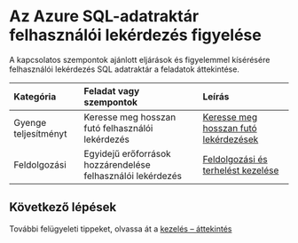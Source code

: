 <properties
   pageTitle="Lync-felhasználói lekérdezés az Azure SQL-adatraktár |} Microsoft Azure"
   description="A kapcsolatos szempontok ajánlott eljárások és az Azure SQL-adatraktár felhasználói lekérdezés figyelemmel kísérésére feladatok – áttekintés"
   services="sql-data-warehouse"
   documentationCenter="NA"
   authors="jrowlandjones"
   manager="barbkess"
   editor=""/>

<tags
   ms.service="sql-data-warehouse"
   ms.devlang="NA"
   ms.topic="article"
   ms.tgt_pltfrm="NA"
   ms.workload="data-services"
   ms.date="08/17/2016"
   ms.author="jrj;barbkess;sonyama"/>

# <a name="monitor-user-queries-in-azure-sql-data-warehouse"></a>Az Azure SQL-adatraktár felhasználói lekérdezés figyelése

A kapcsolatos szempontok ajánlott eljárások és figyelemmel kísérésére felhasználói lekérdezés SQL adatraktár a feladatok áttekintése.



| Kategória                | Feladat vagy szempontok                           | Leírás  |
| :-----------------------| :---------------------------------------------- | :----------- |
| Gyenge teljesítményt        | Keresse meg hosszan futó felhasználói lekérdezés                  | [Keresse meg hosszan futó lekérdezések][] |
| Feldolgozási             | Egyidejű erőforrások hozzárendelése felhasználói lekérdezés     | [Feldolgozási és terhelést kezelése][] |






## <a name="next-steps"></a>Következő lépések

További felügyeleti tippeket, olvassa át a [kezelés – áttekintés][]

<!--Image references-->

<!--Article references-->
[Keresse meg hosszan futó lekérdezések]: sql-data-warehouse-manage-monitor.md
[Feldolgozási és terhelést kezelése]: sql-data-warehouse-develop-concurrency.md
[Kezelés – áttekintés]: sql-data-warehouse-overview-manage.md

<!--MSDN references-->


<!--Other Web references-->
